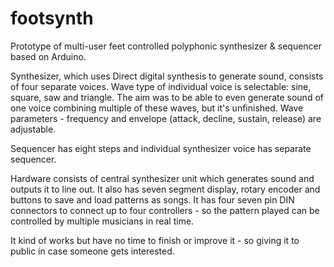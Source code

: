 # footsynth
Prototype of multi-user feet controlled polyphonic synthesizer & sequencer based on Arduino.

Synthesizer, which uses Direct digital synthesis to generate sound, consists of four separate voices. Wave type of individual voice is selectable: sine, square, saw and triangle. The aim was to be able to even generate sound of one voice combining multiple of these waves, but it's unfinished. Wave parameters - frequency and envelope (attack, decline, sustain, release) are adjustable.

Sequencer has eight steps and individual synthesizer voice has separate sequencer. 

Hardware consists of central synthesizer unit which generates sound and outputs it to line out. It also has seven segment display, rotary encoder and buttons to save and load patterns as songs. It has four seven pin DIN connectors to connect up to four controllers - so the pattern played can be controlled by multiple musicians in real time.

It kind of works but have no time to finish or improve it - so giving it to public in case someone gets interested.
